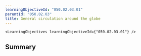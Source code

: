 ```yaml
---
learningObjectiveId: "050.02.03.01"
parentId: "050.02.03"
title: General circulation around the globe
---
```


```tsx eval
<LearningObjectives learningObjectiveId={"050.02.03.01"} />
```

## Summary
